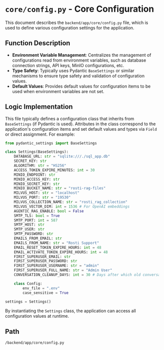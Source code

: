# `core/config.py` - Core Configuration

This document describes the `backend/app/core/config.py` file, which is used to define various configuration settings for the application.

## Function Description
*   **Environment Variable Management**: Centralizes the management of configurations read from environment variables, such as database connection strings, API keys, MinIO configurations, etc.
*   **Type Safety**: Typically uses Pydantic `BaseSettings` or similar mechanisms to ensure type safety and validation of configuration values.
*   **Default Values**: Provides default values for configuration items to be used when environment variables are not set.

## Logic Implementation
This file typically defines a configuration class that inherits from `BaseSettings` (if Pydantic is used). Attributes in the class correspond to the application's configuration items and set default values and types via `Field` or direct assignment. For example:

```python
from pydantic_settings import BaseSettings

class Settings(BaseSettings):
    DATABASE_URL: str = "sqlite:///./sql_app.db"
    SECRET_KEY: str
    ALGORITHM: str = "HS256"
    ACCESS_TOKEN_EXPIRE_MINUTES: int = 30
    MINIO_ENDPOINT: str
    MINIO_ACCESS_KEY: str
    MINIO_SECRET_KEY: str
    MINIO_BUCKET_NAME: str = "rosti-rag-files"
    MILVUS_HOST: str = "localhost"
    MILVUS_PORT: str = "19530"
    MILVUS_COLLECTION_NAME: str = "rosti_rag_collection"
    MILVUS_VECTOR_DIM: int = 1536 # For OpenAI embeddings
    AGENTIC_RAG_ENABLE: bool = False
    SMTP_TLS: bool = True
    SMTP_PORT: int = 587
    SMTP_HOST: str
    SMTP_USER: str
    SMTP_PASSWORD: str
    EMAILS_FROM_EMAIL: str
    EMAILS_FROM_NAME: str = "Rosti Support"
    EMAIL_RESET_TOKEN_EXPIRE_HOURS: int = 48
    EMAIL_ACTIVATE_TOKEN_EXPIRE_HOURS: int = 48
    FIRST_SUPERUSER_EMAIL: str
    FIRST_SUPERUSER_PASSWORD: str
    FIRST_SUPERUSER_USERNAME: str = "admin"
    FIRST_SUPERUSER_FULL_NAME: str = "Admin User"
    CONVERSATION_CLEANUP_DAYS: int = 30 # Days after which old conversations are removed

    class Config:
        env_file = ".env"
        case_sensitive = True

settings = Settings()
```

By instantiating the `Settings` class, the application can access all configuration values at runtime.

## Path
`/backend/app/core/config.py`
